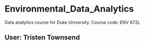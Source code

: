 # Environmental_Data_Analytics
Data analytics course for Duke University. Course code: ENV 872L

## User: Tristen Townsend
